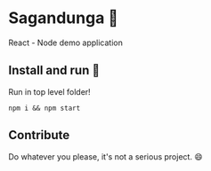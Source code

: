 # Sagandunga :dog:
React - Node demo application

## Install and run :rocket:

Run in top level folder!

```
npm i && npm start
```

## Contribute 
Do whatever you please, it's not a serious project. :smile:

